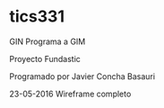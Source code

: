 # tics331

GIN Programa a GIM

Proyecto Fundastic

Programado por Javier Concha Basauri

23-05-2016 Wireframe completo